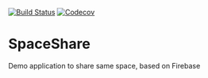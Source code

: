 [![Build Status](https://travis-ci.org/drybnikov/SpaceShare.svg)](https://travis-ci.org/drybnikov/SpaceShare) [![Codecov](https://codecov.io/github/drybnikov/SpaceShare/coverage.svg)](https://codecov.io/gh/drybnikov/SpaceShare)

# SpaceShare
Demo application to share same space, based on Firebase 
